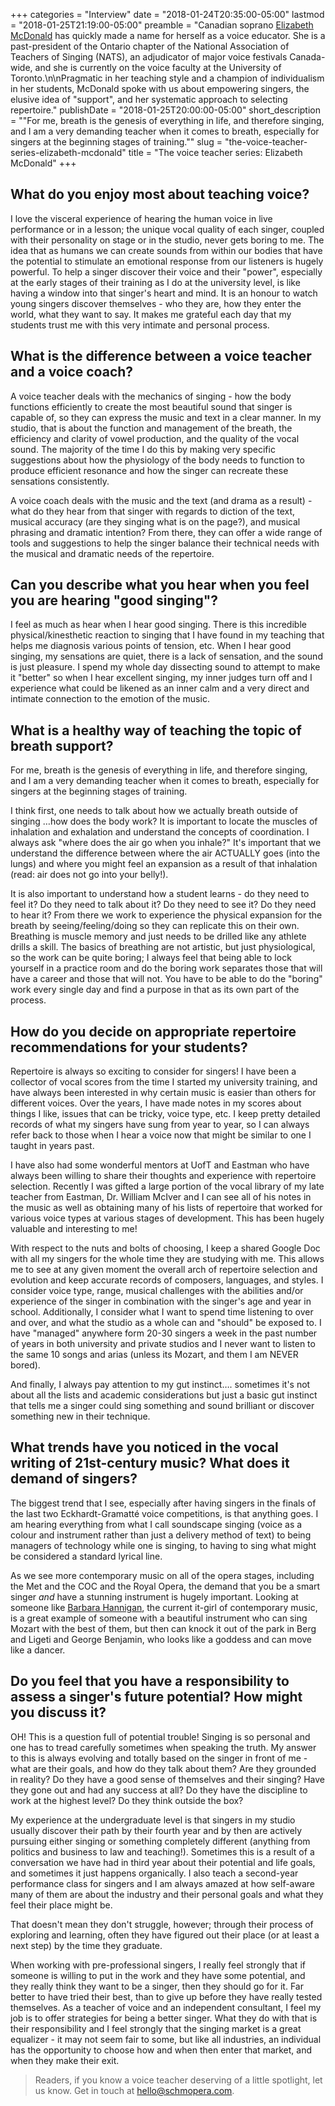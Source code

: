 +++
categories = "Interview"
date = "2018-01-24T20:35:00-05:00"
lastmod = "2018-01-25T21:19:00-05:00"
preamble = "Canadian soprano [Elizabeth McDonald](/scene/people/elizabeth-mcdonald/) has quickly made a name for herself as a voice educator. She is a past-president of the Ontario chapter of the National Association of Teachers of Singing (NATS), an adjudicator of major voice festivals Canada-wide, and she is currently on the voice faculty at the University of Toronto.\n\nPragmatic in her teaching style and a champion of individualism in her students, McDonald spoke with us about empowering singers, the elusive idea of \"support\", and her systematic approach to selecting repertoire."
publishDate = "2018-01-25T20:00:00-05:00"
short_description = "&quot;For me, breath is the genesis of everything in life, and therefore singing, and I am a very demanding teacher when it comes to breath, especially for singers at the beginning stages of training.&quot;"
slug = "the-voice-teacher-series-elizabeth-mcdonald"
title = "The voice teacher series: Elizabeth McDonald"
+++

## What do you enjoy most about teaching voice?

I love the visceral experience of hearing the human voice in live performance or in a lesson; the unique vocal quality of each singer, coupled with their personality on stage or in the studio, never gets boring to me.  The idea that as humans we can create sounds from within our bodies that have the potential to stimulate an emotional response from our listeners is hugely powerful.  To help a singer discover their voice and their "power", especially at the early stages of their training as I do at the university level, is like having a window into that singer's heart and mind.  It is an honour to watch young singers discover themselves - who they are, how they enter the world, what they want to say. It makes me grateful each day that my students trust me with this very intimate and personal process.

## What is the difference between a voice teacher and a voice coach?

A voice teacher deals with the mechanics of singing - how the body functions efficiently to create the most beautiful sound that singer is capable of, so they can express the music and text in a clear manner.  In my studio, that is about the function and management of the breath, the efficiency and clarity of vowel production, and the quality of the vocal sound. The majority of the time I do this by making very specific suggestions about how the physiology of the body needs to function to produce efficient resonance and how the singer can recreate these sensations consistently.

A voice coach deals with the music and the text (and drama as a result) - what do they hear from that singer with regards to diction of the text, musical accuracy (are they singing what is on the page?), and musical phrasing and dramatic intention? From there, they can offer a wide range of tools and suggestions to help the singer balance their technical needs with the musical and dramatic needs of the repertoire.  

## Can you describe what you hear when you feel you are hearing "good singing"?

I feel as much as hear when I hear good singing.  There is this incredible physical/kinesthetic reaction to singing that I have found in my teaching that helps me diagnosis various points of tension, etc.  When I hear good singing, my sensations are quiet, there is a lack of sensation, and the sound is just pleasure.  I spend my whole day dissecting sound to attempt to make it "better" so when I hear excellent singing, my inner judges turn off and I experience what could be likened as an inner calm and a very direct and intimate connection to the emotion of the music.

## What is a healthy way of teaching the topic of breath support?

For me, breath is the genesis of everything in life, and therefore singing, and I am a very demanding teacher when it comes to breath, especially for singers at the beginning stages of training.

I think first, one needs to talk about how we actually breath outside of singing …how does the body work? It is important to locate the muscles of inhalation and exhalation and understand the concepts of coordination. I always ask "where does the air go when you inhale?"  It's important that we understand the difference between where the air ACTUALLY goes (into the lungs) and where you might feel an expansion as a result of that inhalation (read: air does not go into your belly!).

It is also important to understand how a student learns - do they need to feel it? Do they need to talk about it? Do they need to see it?  Do they need to hear it? From there we work to experience the physical expansion for the breath by seeing/feeling/doing so they can replicate this on their own.  Breathing is muscle memory and just needs to be drilled like any athlete drills a skill.  The basics of breathing are not artistic, but just physiological, so the work can be quite boring; I always feel that being able to lock yourself in a practice room and do the boring work separates those that will have a career and those that will not. You have to be able to do the "boring" work every single day and find a purpose in that as its own part of the process.

## How do you decide on appropriate repertoire recommendations for your students?

Repertoire is always so exciting to consider for singers!  I have been a collector of vocal scores from the time I started my university training, and have always been interested in why certain music is easier than others for different voices.  Over the years, I have made notes in my scores about things I like, issues that can be tricky, voice type, etc.  I keep pretty detailed records of what my singers have sung from year to year, so I can always refer back to those when I hear a voice now that might be similar to one I taught in years past. 

I have also had some wonderful mentors at UofT and Eastman who have always been willing to share their thoughts and experience with repertoire selection.  Recently I was gifted a large portion of the vocal library of my late teacher from Eastman, Dr. William McIver and I can see all of his notes in the music as well as obtaining many of his lists of repertoire that worked for various voice types at various stages of development. This has been hugely valuable and interesting to me!

With respect to the nuts and bolts of choosing, I keep a shared Google Doc with all my singers for the whole time they are studying with me.  This allows me to see at any given moment the overall arch of repertoire selection and evolution and keep accurate records of composers, languages, and styles.  I consider voice type, range, musical challenges with the abilities and/or experience of the singer in combination with the singer's age and year in school.  Additionally, I consider what I want to spend time listening to over and over, and what the studio as a whole can and "should" be exposed to. I have "managed" anywhere form 20-30 singers a week in the past number of years in both university and private studios and I never want to listen to the same 10 songs and arias (unless its Mozart, and them I am NEVER bored). 

And finally, I always pay attention to my gut instinct…. sometimes it's not about all the lists and academic considerations but just a basic gut instinct that tells me a singer could sing something and sound brilliant or discover something new in their technique.

## What trends have you noticed in the vocal writing of 21st-century music? What does it demand of singers?

The biggest trend that I see, especially after having singers in the finals of the last two Eckhardt-Gramatté voice competitions, is that anything goes. I am hearing everything from what I call soundscape singing (voice as a colour and instrument rather than just a delivery method of text) to being managers of technology while one is singing, to having to sing what might be considered a standard lyrical line.  

As we see more contemporary music on all of the opera stages, including the Met and the COC and the Royal Opera, the demand that you be a smart singer *and* have a stunning instrument is hugely important. Looking at someone like [Barbara Hannigan](/scene/people/barbara-hannigan/), the current it-girl of contemporary music, is a great example of someone with a beautiful instrument who can sing Mozart with the best of them, but then can knock it out of the park in Berg and Ligeti and George Benjamin, who looks like a goddess and can move like a dancer.

## Do you feel that you have a responsibility to assess a singer's future potential? How might you discuss it?

OH! This is a question full of potential trouble!  Singing is so personal and one has to tread carefully sometimes when speaking the truth.  My answer to this is always evolving and totally based on the singer in front of me - what are their goals, and how do they talk about them?  Are they grounded in reality? Do they have a good sense of themselves and their singing?  Have they gone out and had any success at all? Do they have the discipline to work at the highest level? Do they think outside the box? 

My experience at the undergraduate level is that singers in my studio usually discover their path by their fourth year and by then are actively pursuing either singing or something completely different (anything from politics and business to law and teaching!). Sometimes this is a result of a conversation we have had in third year about their potential and life goals, and sometimes it just happens organically.  I also teach a second-year performance class for singers and I am always amazed at how self-aware many of them are about the industry and their personal goals and what they feel their place might be. 

That doesn't mean they don't struggle, however; through their process of exploring and learning, often they have figured out their place (or at least a next step) by the time they graduate.

When working with pre-professional singers, I really feel strongly that if someone is willing to put in the work and they have some potential, and they really think they want to be a singer, then they should go for it.  Far better to have tried their best, than to give up before they have really tested themselves.  As a teacher of voice and an independent consultant, I feel my job is to offer strategies for being a better singer. What they do with that is their responsibility and I feel strongly that the singing market is a great equalizer - it may not seem fair to some, but like all industries, an individual has the opportunity to choose how and when then enter that market, and when they make their exit. 

>Readers, if you know a voice teacher deserving of a little spotlight, let us know. Get in touch at [hello@schmopera.com](mailto:hellO@schmopera.com).
